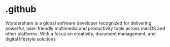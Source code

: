 # .github
Wondershare is a global software developer recognized for delivering powerful, user-friendly multimedia and productivity tools across macOS and other platforms. With a focus on creativity, document management, and digital lifestyle solutions
